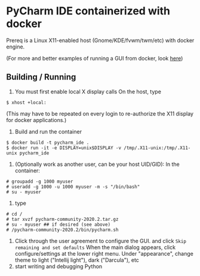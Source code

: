 # PyCharm IDE containerized with docker

Prereq is a Linux X11-enabled host (Gnome/KDE/fvwm/twm/etc) with docker engine.

(For more and better examples of running a GUI from docker, look [here](
https://blog.jessfraz.com/post/docker-containers-on-the-desktop/ ))

## Building / Running


   1. You must first enable local X display calls
   On the host, type
   ```
   $ xhost +local:
   ```
   (This may have to be repeated on every login to re-authorize the X11 display for docker applications.)
   1. Build and run the container
   ```
   $ docker build -t pycharm_ide .
   $ docker run -it -e DISPLAY=unix$DISPLAY -v /tmp/.X11-unix:/tmp/.X11-unix pycharm_ide
   ```
   1. (Optionally work as another user, can be your host UID/GID):
   In the container:
   ```
   # groupadd -g 1000 myuser
   # useradd -g 1000 -u 1000 myuser -m -s "/bin/bash"
   # su - myuser
   ```
   1. type
   ```
   # cd /
   # tar xvzf pycharm-community-2020.2.tar.gz
   # su - myuser ## if desired (see above)
   # /pycharm-community-2020.2/bin/pycharm.sh
   ```
   1. Click through the user agreement to configure the GUI.
      and click `Skip remaining and set defaults`
      When the main dialog appears, click configure/settings at the lower right menu.
      Under "appearance", change theme to light ("Intellij light"), dark ("Darcula"), etc
   1. start writing and debugging Python
